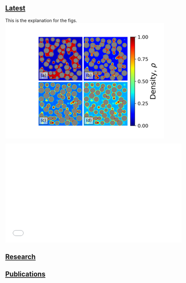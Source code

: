 ## [Latest](/sample_page)
This is the explanation for the figs. 
<img src="images/xsecDen.original.png?raw=true"/>
<iframe width="560" height="315" src="/images/sixteen_surf_hi.mp4" frameborder="0" allowfullscreen></iframe>

## [Research](/sample_page)
## [Publications](/sample_page)

